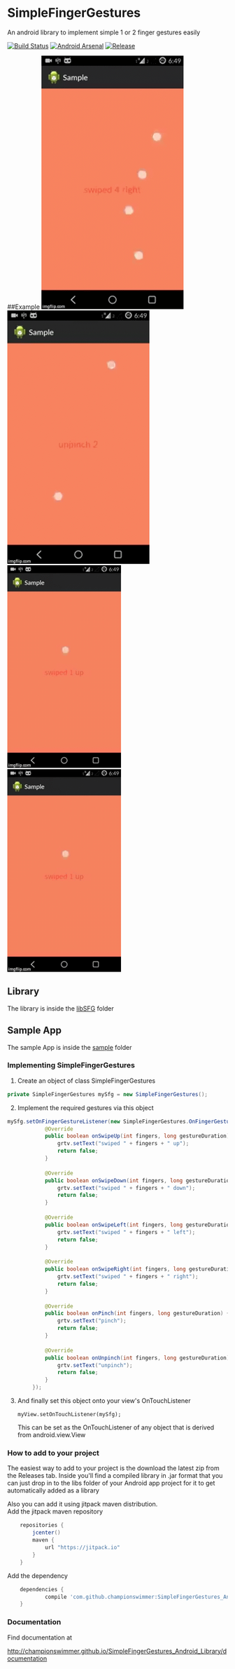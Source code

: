 # SimpleFingerGestures 
 An android library to implement simple 1 or 2 finger gestures easily

[![Build Status](https://travis-ci.org/championswimmer/SimpleFingerGestures_Android_Library.svg)](https://travis-ci.org/championswimmer/SimpleFingerGestures_Android_Library)
[![Android Arsenal](https://img.shields.io/badge/Android%20Arsenal-SimpleFingerGestures-brightgreen.svg?style=flat)](http://android-arsenal.com/details/1/777)
[![Release](https://img.shields.io/github/release/championswimmer/SimpleFingerGestures_Android_Library.svg?label=maven)](https://jitpack.io/#championswimmer/SimpleFingerGestures_Android_Library/1.2)

##Example
![](./screens/1.gif) ![](./screens/2.gif)   
![](./screens/4.gif) ![](./screens/3.gif)  



## Library
 The library is inside the <a href="./libSFG">libSFG</a> folder

## Sample App
 The sample App is inside the <a href="./sample">sample</a> folder



### Implementing SimpleFingerGestures

 1. Create an object of class SimpleFingerGestures

```java
private SimpleFingerGestures mySfg = new SimpleFingerGestures();
```

 2. Implement the required gestures via this object

```java
mySfg.setOnFingerGestureListener(new SimpleFingerGestures.OnFingerGestureListener() {
            @Override
            public boolean onSwipeUp(int fingers, long gestureDuration) {
                grtv.setText("swiped " + fingers + " up");
                return false;
            }

            @Override
            public boolean onSwipeDown(int fingers, long gestureDuration) {
                grtv.setText("swiped " + fingers + " down");
                return false;
            }

            @Override
            public boolean onSwipeLeft(int fingers, long gestureDuration) {
                grtv.setText("swiped " + fingers + " left");
                return false;
            }

            @Override
            public boolean onSwipeRight(int fingers, long gestureDuration) {
                grtv.setText("swiped " + fingers + " right");
                return false;
            }

            @Override
            public boolean onPinch(int fingers, long gestureDuration) {
                grtv.setText("pinch");
                return false;
            }

            @Override
            public boolean onUnpinch(int fingers, long gestureDuration) {
                grtv.setText("unpinch");
                return false;
            }
        });
```

 3. And finally set this object onto your view's OnTouchListener

        myView.setOnTouchListener(mySfg);

    This can be set as the OnTouchListener of any object that is derived from android.view.View



### How to add to your project

The easiest way to add to your project is the download the latest zip from the Releases tab.
Inside you'll find a compiled library in .jar format that you can just drop in to the
libs folder of your Android app project for it to get automatically added as a library

Also you can add it using jitpack maven distribution.  
Add the jitpack maven repository

```groovy
    repositories {
        jcenter()
        maven {
            url "https://jitpack.io"
        }
    }
```

Add the dependency

```groovy
    dependencies {
            compile 'com.github.championswimmer:SimpleFingerGestures_Android_Library:1.2'
    }
```

### Documentation

Find documentation at  

http://championswimmer.github.io/SimpleFingerGestures_Android_Library/documentation

